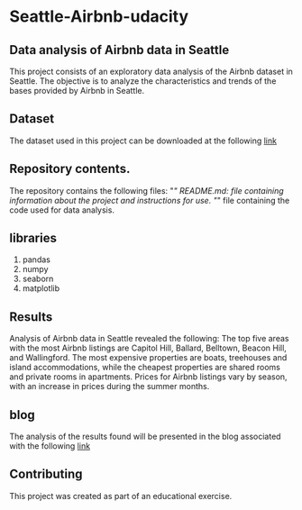 # Seattle-Airbnb-udacity
## Data analysis of Airbnb data in Seattle
This project consists of an exploratory data analysis of the Airbnb dataset in Seattle. The objective is to analyze the characteristics and trends of the bases provided by Airbnb in Seattle.

## Dataset

The dataset used in this project can be downloaded at the following [link](https://www.kaggle.com/datasets/airbnb/seattle)

## Repository contents.

The repository contains the following files:
"*" README.md: file containing information about the project and instructions for use.
"*"  file containing the code used for data analysis.

## libraries 

1. pandas
2. numpy
3. seaborn
4. matplotlib

## Results
Analysis of Airbnb data in Seattle revealed the following:
The top five areas with the most Airbnb listings are Capitol Hill, Ballard, Belltown, Beacon Hill, and Wallingford.
The most expensive properties are boats, treehouses and island accommodations, while the cheapest properties are shared rooms and private rooms in apartments.
Prices for Airbnb listings vary by season, with an increase in prices during the summer months.
## blog
The analysis of the results found will be presented in the blog associated with the following [link](https://medium.com/@jessikram19/exploring-seattle-airbnb-data-insights-and-analysis-77f2738ee8af)
## Contributing
This project was created as part of an educational exercise.

